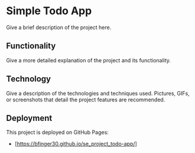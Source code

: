 # Simple Todo App

Give a brief description of the project here.

## Functionality

Give a more detailed explanation of the project and its functionality.

## Technology

Give a description of the technologies and techniques used. Pictures, GIFs, or screenshots that detail the project features are recommended.

## Deployment

This project is deployed on GitHub Pages:

- [https://bfinger30.github.io/se_project_todo-app/]
